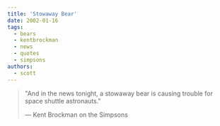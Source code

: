 ```yaml
---
title: 'Stowaway Bear'
date: 2002-01-16
tags:
  - bears
  - kentbrockman
  - news
  - quotes
  - simpsons
authors:
  - scott
---
```


> "And in the news tonight, a stowaway bear is causing trouble for space shuttle astronauts."
>
> — Kent Brockman on the Simpsons
